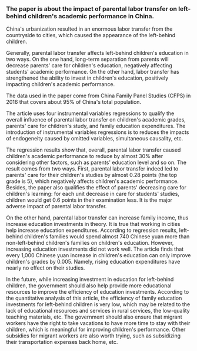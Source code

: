 ### The paper is about the impact of parental labor transfer on left-behind children's academic performance in China.

   China's urbanization resulted in an enormous labor transfer from the countryside to cities, which caused the appearance of the left-behind children. 
    
    
   Generally, parental labor transfer affects left-behind children's education in two ways. On the one hand, long-term separation from parents will decrease parents' care for children's education, negatively affecting students' academic performance. On the other hand, labor transfer has strengthened the ability to invest in children's education, positively impacting children's academic performance. 
    
    
   The data used in the paper come from China Family Panel Studies (CFPS) in 2016 that covers about 95% of China's total population.
    
    
   The article uses four instrumental variables regressions to qualify the overall influence of parental labor transfer on children's academic grades, parents' care for children's study, and family education expenditures. The introduction of instrumental variables regressions is to reduces the impacts of endogeneity caused by omitted variables, simultaneous causality, etc. 
    
    
   The regression results show that, overall, parental labor transfer caused children's academic performance to reduce by almost 30% after considering other factors, such as parents' education level and so on. The result comes from two ways. First, parental labor transfer indeed led to parents' care for their children's studies by almost 0.28 points (the top grade is 5), which negatively affects children's academic performance. Besides, the paper also qualifies the effect of parents' decreasing care for children's learning: for each unit decrease in care for students' studies, children would get 0.6 points in their examination less. It is the major adverse impact of parental labor transfer. 
    
    
   On the other hand, parental labor transfer can increase family income, thus increase education investments in theory. It is true that working in cities help increase education expenditures. According to regression results, left-behind children's families would spend almost 740 Chinese yuan more than non-left-behind children's families on children's education. However, increasing education investments did not work well. The article finds that every 1,000 Chinese yuan increase in children's education can only improve children's grades by 0.005. Namely, rising education expenditures have nearly no effect on their studies.
    
    
   In the future, while increasing investment in education for left-behind children, the government should also help provide more educational resources to improve the efficiency of education investments. According to the quantitative analysis of this article, the efficiency of family education investments for left-behind children is very low, which may be related to the lack of educational resources and services in rural services, the low-quality teaching materials, etc. The government should also ensure that migrant workers have the right to take vacations to have more time to stay with their children, which is meaningful for improving children's performance. Other subsidies for migrant workers are also worth trying, such as subsidizing their transportation expenses back home, etc.



